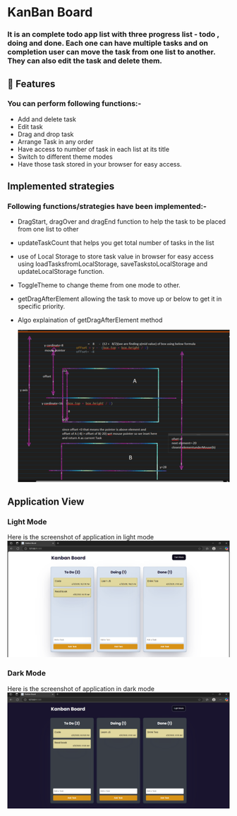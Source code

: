 # KanBan Board

### It is an complete todo app list with three progress list - todo , doing and done. Each one can have multiple tasks and on completion user can move the task from one list to another. They can also edit the task and delete them.

## 🌟 Features

### You can perform following functions:-

- Add and delete task
- Edit task
- Drag and drop task
- Arrange Task in any order
- Have access to number of task in each list at its title
- Switch to different theme modes
- Have those task stored in your browser for easy access.

## Implemented strategies

### Following functions/strategies have been implemented:-

- DragStart, dragOver and dragEnd function to help the task to be placed from one list to other
- updateTaskCount that helps you get total number of tasks in the list
- use of Local Storage to store task value in browser for easy access using loadTasksfromLocalStorage, saveTaskstoLocalStorage and updateLocalStorage function.
- ToggleTheme to change theme from one mode to other.
- getDragAfterElement allowing the task to move up or below to get it in specific priority.
- Algo explaination of getDragAfterElement method

  ![algo](/images/dragSortAlgo.png)

## Application View

### Light Mode

Here is the screenshot of application in light mode
![light](/images/LightMode.png)

### Dark Mode

Here is the screenshot of application in dark mode
![dark](/images/DarkMode.png)
